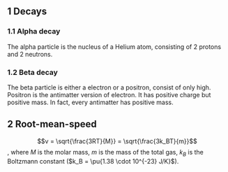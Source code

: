 ## 1 Decays
### 1.1 Alpha decay
The alpha particle is the nucleus of a Helium atom, consisting of 2 protons and 2 neutrons. 

### 1.2 Beta decay
The beta particle is either a electron or a positron, consist of only high. 
Positron is the antimatter version of electron. It has positive charge but positive mass. In fact, every antimatter has positive mass. 

## 2 Root-mean-speed
$$v = \sqrt{\frac{3RT}{M}} = \sqrt{\frac{3k_BT}{m}}$$, where $M$ is the molar mass, $m$ is the mass of the total gas, $k_B$ is the Boltzmann constant ($k_B = \pu{1.38 \cdot 10^{-23} J/K}$). 
